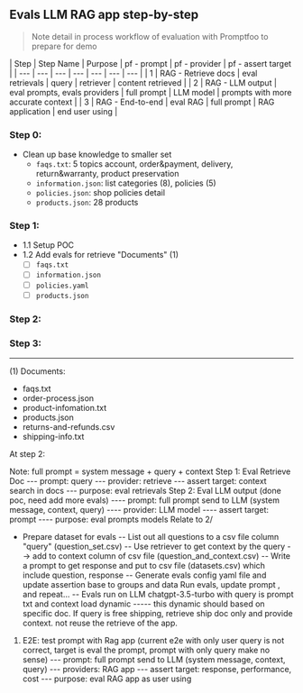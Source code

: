 ## Evals LLM RAG app step-by-step
> Note detail in process workflow of evaluation with Promptfoo to prepare for demo

| Step | Step Name | Purpose | pf - prompt | pf - provider | pf - assert target |
| --- | --- | --- | --- | --- | --- | --- |
| 1 | RAG - Retrieve docs | eval retrievals | query | retriever | content retrieved |
| 2 | RAG - LLM output | eval prompts, evals providers | full prompt | LLM model | prompts with more accurate context |
| 3 | RAG - End-to-end | eval RAG | full prompt | RAG application | end user using |

### Step 0:
- Clean up base knowledge to smaller set
  - `faqs.txt`: 5 topics account, order&payment, delivery, return&warranty, product preservation
  - `information.json`: list categories (8), policies (5)
  - `policies.json`: shop policies detail
  - `products.json`: 28 products
### Step 1:
- 1.1 Setup POC
- 1.2 Add evals for retrieve "Documents" (1)
  - [ ] `faqs.txt`
  - [ ] `information.json`
  - [ ] `policies.yaml`
  - [ ] `products.json`
### Step 2: 
### Step 3: 

---

(1) Documents: 
- faqs.txt
- order-process.json
- product-infomation.txt
- products.json
- returns-and-refunds.csv
- shipping-info.txt

At step 2:

Note: full prompt = system message + query + context
Step 1: Eval Retrieve Doc
--- prompt: query
--- provider: retrieve
--- assert target: context search in docs
--- purpose: eval retrievals
Step 2: Eval LLM output (done poc, need add more evals)
---- prompt: full prompt send to LLM (system
message, context, query)
---- provider: LLM model
---- assert target: prompt
---- purpose: eval prompts models
Relate to 2/
- Prepare dataset for evals
-- List out all questions to a csv file column "query" (question_set.csv)
-- Use retriever to get context by the query --> add to context column of csv file (question_and_context.csv)
-- Write a prompt to get response and put to csv file (datasets.csv) which include question, response
-- Generate evals config yaml file and update assertion base to groups and data
Run evals, update prompt , and repeat...
-- Evals run on LLM chatgpt-3.5-turbo with query is prompt txt and context load dynamic
----- this dynamic should based on specific doc. If query is free shipping, retrieve ship doc only and provide context. not reuse the retrieve of the app.
1. E2E: test prompt with Rag app (current e2e with only user query is not correct, target is eval the prompt, prompt with only query make no sense)
--- prompt: full prompt send to LLM (system
message, context, query)
--- providers: RAG app
--- assert target: response, performance, cost
--- purpose: eval RAG app as user using
